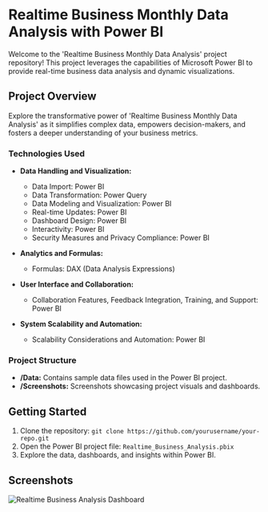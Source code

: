 # Realtime Business Monthly Data Analysis with Power BI

Welcome to the 'Realtime Business Monthly Data Analysis' project repository! This project leverages the capabilities of Microsoft Power BI to provide real-time business data analysis and dynamic visualizations.

## Project Overview

Explore the transformative power of 'Realtime Business Monthly Data Analysis' as it simplifies complex data, empowers decision-makers, and fosters a deeper understanding of your business metrics.

### Technologies Used

- **Data Handling and Visualization:**
  - Data Import: Power BI
  - Data Transformation: Power Query
  - Data Modeling and Visualization: Power BI
  - Real-time Updates: Power BI
  - Dashboard Design: Power BI
  - Interactivity: Power BI
  - Security Measures and Privacy Compliance: Power BI

- **Analytics and Formulas:**
  - Formulas: DAX (Data Analysis Expressions)

- **User Interface and Collaboration:**
  - Collaboration Features, Feedback Integration, Training, and Support: Power BI

- **System Scalability and Automation:**
  - Scalability Considerations and Automation: Power BI

### Project Structure

- **/Data:** Contains sample data files used in the Power BI project.
- **/Screenshots:** Screenshots showcasing project visuals and dashboards.

## Getting Started

1. Clone the repository: `git clone https://github.com/yourusername/your-repo.git`
2. Open the Power BI project file: `Realtime_Business_Analysis.pbix`
3. Explore the data, dashboards, and insights within Power BI.

## Screenshots

![Realtime Business Analysis Dashboard](![bi](https://github.com/likhith1409/Real_time_Business_Monthly_Data_Analysis_with_Power-BI/assets/91020626/6e5e4036-af7a-4d6a-8b05-ee361d8633a5))

